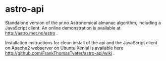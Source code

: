 # astro-api
Standalone version of the yr.no Astronomical almanac algorithm, including a JavaScript client. An online demonstration is available at http://astro.met.no/astro .

Installation instructions for clean install of the api and the JavaScript client on Apache2 webserver on Ubuntu Xenial is available here http://github.com/FrankThomasTveter/astro-api/wiki .

